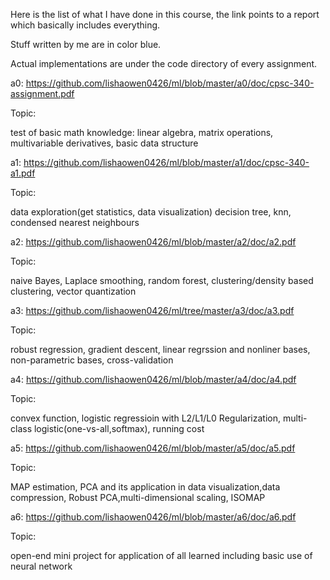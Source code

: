 Here is the list of what I have done in this course, the link points to a report which basically includes everything. 

Stuff written by me are in color blue.

Actual implementations are under the code directory of every assignment.



a0:
https://github.com/lishaowen0426/ml/blob/master/a0/doc/cpsc-340-assignment.pdf

Topic:

test of basic math knowledge: linear algebra, matrix operations, multivariable derivatives, basic data structure<br />



a1:
https://github.com/lishaowen0426/ml/blob/master/a1/doc/cpsc-340-a1.pdf

Topic:

data exploration(get statistics, data visualization)
decision tree, knn, condensed nearest neighbours<br />

a2:
https://github.com/lishaowen0426/ml/blob/master/a2/doc/a2.pdf

Topic:

naive Bayes, Laplace smoothing, random forest, clustering/density based clustering, vector quantization<br />

a3:
https://github.com/lishaowen0426/ml/tree/master/a3/doc/a3.pdf

Topic:

robust regression, gradient descent, linear regrssion and nonliner bases, non-parametric bases, cross-validation<br />

a4:
https://github.com/lishaowen0426/ml/blob/master/a4/doc/a4.pdf

Topic:

convex function, logistic regressioin with L2/L1/L0 Regularization, multi-class logistic(one-vs-all,softmax), running cost<br />

a5:
https://github.com/lishaowen0426/ml/blob/master/a5/doc/a5.pdf

Topic:

MAP estimation, PCA and its application in data visualization,data compression, Robust PCA,multi-dimensional scaling, ISOMAP<br />

a6:
https://github.com/lishaowen0426/ml/blob/master/a6/doc/a6.pdf

Topic:

open-end mini project for application of all learned including basic use of neural network
